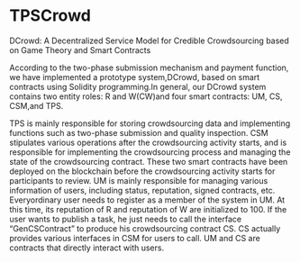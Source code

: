 # TPSCrowd
DCrowd: A Decentralized Service Model for Credible Crowdsourcing based on Game Theory and Smart Contracts

According to the two-phase submission mechanism and payment function, we have implemented a prototype system,DCrowd, based on smart contracts using Solidity programming.In general, our DCrowd system contains two entity roles: R and W(CW)and four smart contracts: UM, CS, CSM,and TPS.

TPS is mainly responsible for storing crowdsourcing data and implementing functions such as two-phase submission and quality inspection. 
CSM stipulates various operations after the crowdsourcing activity starts, and is responsible for implementing the crowdsourcing process and managing the state of the crowdsourcing contract. These two smart contracts have been deployed on the blockchain before the crowdsourcing activity starts for participants to review. 
UM is mainly responsible for managing various information of users, including status, reputation, signed contracts, etc. Everyordinary user needs to register as a member of the system in UM. At this time, its reputation of R and reputation of W are initialized to 100. If the user wants to publish a task, he just needs to call the interface “GenCSContract” to produce his crowdsourcing contract CS. 
CS actually provides various interfaces in CSM for users to call. UM and CS are contracts that directly interact with users.

